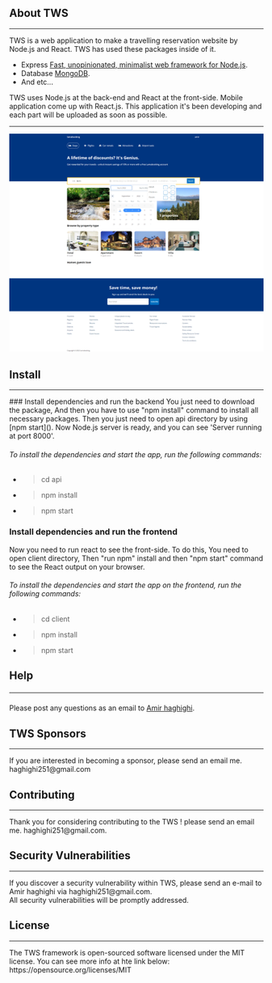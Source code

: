 ## About TWS
<hr>
TWS is a web application to make a travelling reservation website by Node.js and React. TWS has used these packages inside of it. 

- Express [Fast, unopinionated, minimalist web framework for Node.js](https://expressjs.com/).
- Database  [MongoDB](https://www.mongodb.com/).
- And etc...

TWS uses Node.js at the back-end and React at the front-side. Mobile application come up with React.js. This application it's been developing and each part will be uploaded as soon as possible.
<hr>
<img src="ScreenShot.png" alt="Free node.js and React travelling reservation website"/>

## Install
<hr>
### Install dependencies and run the backend
You just need to download the package, And then you have to use "npm install" command to install all necessary packages. Then you just need to open api directory by using [npm start](). Now Node.js server is ready, and you can see 'Server running at port 8000'.

###### To install the dependencies and start the app, run the following commands:
* >cd api
* >npm install
* >npm start

### Install dependencies and run the frontend

Now you need to run react to see the front-side. To do this, You need to open client directory, Then "run npm" install and then "npm start" command to see the React output on your browser.

###### To install the dependencies and start the app on the frontend, run the following commands:
* >cd client
* >npm install
* >npm start


## Help <hr>

Please post any questions as an email to [Amir haghighi](mailto:haghighi251@gmail.com).

## TWS Sponsors
<hr>
 If you are interested in becoming a sponsor, please send an email me. haghighi251@gmail.com

## Contributing
<hr>
Thank you for considering contributing to the TWS ! please send an email me. haghighi251@gmail.com.

## Security Vulnerabilities
<hr>
If you discover a security vulnerability within TWS, please send an e-mail to Amir haghighi via haghighi251@gmail.com.
<br>All security vulnerabilities will be promptly addressed.

## License
<hr>
The TWS framework is open-sourced software licensed under the MIT license. You can see more info at hte link below:
https://opensource.org/licenses/MIT
